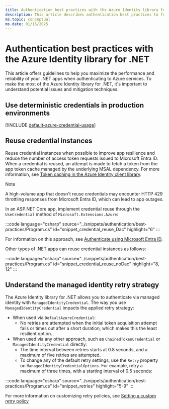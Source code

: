 ```yaml
---
title: Authentication best practices with the Azure Identity library for .NET
description: This article describes authentication best practices to follow when using the Azure Identity library for .NET.
ms.topic: conceptual
ms.date: 01/15/2025
---
```


# Authentication best practices with the Azure Identity library for .NET

This article offers guidelines to help you maximize the performance and reliability of your .NET apps when authenticating to Azure services. To make the most of the Azure Identity library for .NET, it's important to understand potential issues and mitigation techniques.

## Use deterministic credentials in production environments

[!INCLUDE [default-azure-credential-usage](../includes/default-azure-credential-usage.md)]

## Reuse credential instances

Reuse credential instances when possible to improve app resilience and reduce the number of access token requests issued to Microsoft Entra ID. When a credential is reused, an attempt is made to fetch a token from the app token cache managed by the underlying MSAL dependency. For more information, see [Token caching in the Azure Identity client library](https://github.com/Azure/azure-sdk-for-net/blob/main/sdk/identity/Azure.Identity/samples/TokenCache.md).

> [!NOTE]
> A high-volume app that doesn't reuse credentials may encounter HTTP 429 throttling responses from Microsoft Entra ID, which can lead to app outages.

In an ASP.NET Core app, implement credential reuse through the `UseCredential` method of `Microsoft.Extensions.Azure`:

:::code language="csharp" source="../snippets/authentication/best-practices/Program.cs" id="snippet_credential_reuse_Dac" highlight="6" :::

For information on this approach, see [Authenticate using Microsoft Entra ID](/dotnet/azure/sdk/aspnetcore-guidance?tabs=api#authenticate-using-microsoft-entra-id).

Other types of .NET apps can reuse credential instances as follows:

:::code language="csharp" source="../snippets/authentication/best-practices/Program.cs" id="snippet_credential_reuse_noDac" highlight="8, 12" :::

## Understand the managed identity retry strategy

The Azure Identity library for .NET allows you to authenticate via managed identity with `ManagedIdentityCredential`. The way you use `ManagedIdentityCredential` impacts the applied retry strategy:

- When used via `DefaultAzureCredential`:
  - No retries are attempted when the initial token acquisition attempt fails or times out after a short duration, which makes this the least resilient option.
- When used via any other approach, such as `ChainedTokenCredential` or `ManagedIdentityCredential` directly:
  - The time interval between retries starts at 0.8 seconds, and a maximum of five retries are attempted.
  - To change any of the default retry settings, use the `Retry` property on `ManagedIdentityCredentialOptions`. For example, retry a maximum of three times, with a starting interval of 0.5 seconds:

:::code language="csharp" source="../snippets/authentication/best-practices/Program.cs" id="snippet_retries" highlight="5-9" :::

For more information on customizing retry policies, see [Setting a custom retry policy](https://github.com/Azure/azure-sdk-for-net/blob/main/sdk/core/Azure.Core/samples/Configuration.md#setting-a-custom-retry-policy)
